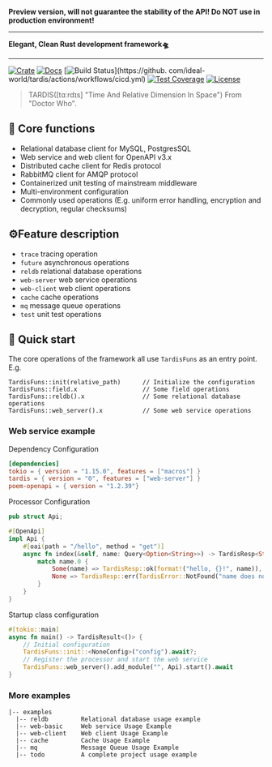 **Preview version, will not guarantee the stability of the API!
Do NOT use in production environment!**

---

**Elegant, Clean Rust development framework🛸**

---

[![Crate](https://img.shields.io/crates/v/tardis.svg)](https://crates.io/crates/tardis)
[![Docs](https://docs.rs/tardis/badge.svg)](https://docs.rs/tardis)
[![Build Status](https://github.com/ideal-world/tardis/actions/workflows/cicd.yml/badge.svg)](https://github.
com/ideal-world/tardis/actions/workflows/cicd.yml)
[![Test Coverage](https://codecov.io/gh/ideal-world/tardis/branch/main/graph/badge.svg?token=L1LQ8DLUS2)](https://codecov.io/gh/ideal-world/tardis)
[![License](https://img.shields.io/github/license/ideal-world/tardis)](https://github.com/ideal-world/tardis/blob/main/LICENSE)

> TARDIS([tɑːrdɪs] "Time And Relative Dimension In Space") From "Doctor Who".

## 💖 Core functions

* Relational database client for MySQL, PostgresSQL
* Web service and web client for OpenAPI v3.x
* Distributed cache client for Redis protocol
* RabbitMQ client for AMQP protocol
* Containerized unit testing of mainstream middleware
* Multi-environment configuration
* Commonly used operations (E.g. uniform error handling, encryption and decryption, regular checksums)

## ⚙️Feature description

* ``trace`` tracing operation
* ``future`` asynchronous operations
* ``reldb`` relational database operations
* ``web-server`` web service operations
* ``web-client`` web client operations
* ``cache`` cache operations
* ``mq`` message queue operations
* ``test`` unit test operations

## 🚀 Quick start

The core operations of the framework all use ``TardisFuns`` as an entry point.
E.g.

```
TardisFuns::init(relative_path)      // Initialize the configuration
TardisFuns::field.x                  // Some field operations
TardisFuns::reldb().x                // Some relational database operations
TardisFuns::web_server().x           // Some web service operations
```

### Web service example

Dependency Configuration
```toml
[dependencies]
tokio = { version = "1.15.0", features = ["macros"] }
tardis = { version = "0", features = ["web-server"] }
poem-openapi = { version = "1.2.39"}
```

Processor Configuration
```rust
pub struct Api;

#[OpenApi]
impl Api {
    #[oai(path = "/hello", method = "get")]
    async fn index(&self, name: Query<Option<String>>) -> TardisResp<String> {
        match name.0 {
            Some(name) => TardisResp::ok(format!("hello, {}!", name)),
            None => TardisResp::err(TardisError::NotFound("name does not exist".to_string())),
        }
    }
}
```

Startup class configuration
```rust
#[tokio::main]
async fn main() -> TardisResult<()> {
    // Initial configuration
    TardisFuns::init::<NoneConfig>("config").await?;
    // Register the processor and start the web service
    TardisFuns::web_server().add_module("", Api).start().await
}
```

### More examples

```
|-- examples
  |-- reldb         Relational database usage example
  |-- web-basic     Web service Usage Example
  |-- web-client    Web client Usage Example
  |-- cache         Cache Usage Example
  |-- mq            Message Queue Usage Example
  |-- todo          A complete project usage example
```